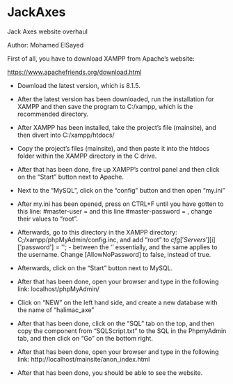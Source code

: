 # JackAxes
 Jack Axes website overhaul
 
Author: Mohamed ElSayed

First of all, you have to download XAMPP from Apache’s website:

https://www.apachefriends.org/download.html

-	Download the latest version, which is 8.1.5.

-	After the latest version has been downloaded, run the installation for XAMPP and then save the program to C:/xampp, which is the recommended directory.

-	After XAMPP has been installed, take the project’s file (mainsite), and then divert into C:/xampp/htdocs/

-	Copy the project’s files (mainsite), and then paste it into the htdocs folder within the XAMPP directory in the C drive.

-	After that has been done, fire up XAMPP’s control panel and then click on the “Start” button next to Apache.

-	Next to the “MySQL”, click on the “config” button and then open “my.ini”

-	After my.ini has been opened, press on CTRL+F until you have gotten to this line: #master-user     =   <user> and this line #master-password = <password>, change their values to “root”.

-	Afterwards, go to this directory in the XAMPP directory: C;/xampp/phpMyAdmin/config.inc, and add “root” to $cfg['Servers'][$i]['password'] = ''; - between the ‘’ essentially, and the same applies to the username. Change [AllowNoPassword] to false, instead of true.

-	Afterwards, click on the “Start” button next to MySQL.

-	After that has been done, open your browser and type in the following link: localhost/phpMyAdmin/

-	Click on “NEW” on the left hand side, and create a new database with the name of “halimac_axe”

-	After that has been done, click on the “SQL” tab on the top, and then copy the component from “SQLScript.txt” to the SQL in the PhpmyAdmin tab, and then click on “Go” on the bottom right. 

-	After that has been done, open your browser and type in the following link: http://localhost/mainsite/anon_index.html

-	After that has been done, you should be able to see the website.
